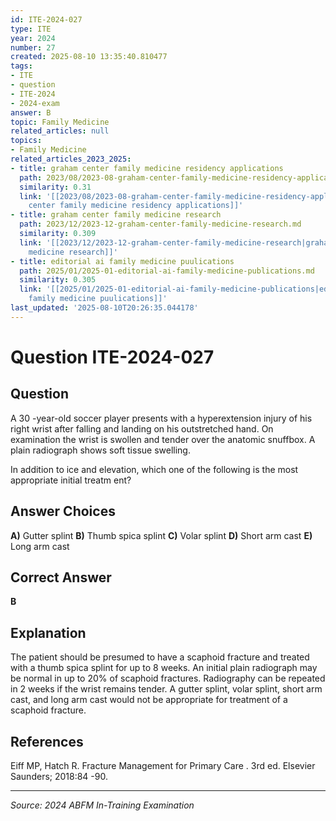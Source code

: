 ```yaml
---
id: ITE-2024-027
type: ITE
year: 2024
number: 27
created: 2025-08-10 13:35:40.810477
tags:
- ITE
- question
- ITE-2024
- 2024-exam
answer: B
topic: Family Medicine
related_articles: null
topics:
- Family Medicine
related_articles_2023_2025:
- title: graham center family medicine residency applications
  path: 2023/08/2023-08-graham-center-family-medicine-residency-applications.md
  similarity: 0.31
  link: '[[2023/08/2023-08-graham-center-family-medicine-residency-applications|graham
    center family medicine residency applications]]'
- title: graham center family medicine research
  path: 2023/12/2023-12-graham-center-family-medicine-research.md
  similarity: 0.309
  link: '[[2023/12/2023-12-graham-center-family-medicine-research|graham center family
    medicine research]]'
- title: editorial ai family medicine puulications
  path: 2025/01/2025-01-editorial-ai-family-medicine-publications.md
  similarity: 0.305
  link: '[[2025/01/2025-01-editorial-ai-family-medicine-publications|editorial ai
    family medicine puulications]]'
last_updated: '2025-08-10T20:26:35.044178'
---
```


# Question ITE-2024-027

## Question
A 30 -year-old soccer player presents with a hyperextension injury of his right wrist after falling and 
landing on his outstretched hand. On examination the wrist is swollen and tender over the anatomic 
snuffbox. A plain radiograph shows soft tissue swelling.  
 
In addition to ice and elevation, which one of the following is the most appropriate initial treatm ent?

## Answer Choices
**A)** Gutter splint
**B)** Thumb spica splint
**C)** Volar splint
**D)** Short arm cast
**E)** Long arm cast

## Correct Answer
**B**

## Explanation
The patient should be presumed to have a scaphoid fracture and treated with a thumb spica splint for up to 8 weeks. An initial plain radiograph may be normal in up to 20% of scaphoid fractures. Radiography can be repeated in 2 weeks if the wrist remains tender. A gutter splint, volar splint, short arm cast, and long arm cast would not be appropriate for treatment of a scaphoid fracture.

## References
Eiff MP, Hatch R. Fracture Management for Primary Care . 3rd ed. Elsevier Saunders; 2018:84 -90.

---
*Source: 2024 ABFM In-Training Examination*